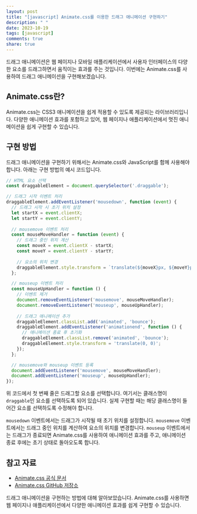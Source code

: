 ```yaml
---
layout: post
title: "[javascript] Animate.css를 이용한 드래그 애니메이션 구현하기"
description: " "
date: 2023-10-19
tags: [javascript]
comments: true
share: true
---
```


드래그 애니메이션은 웹 페이지나 모바일 애플리케이션에서 사용자 인터페이스의 다양한 요소를 드래그하면서 움직이는 효과를 주는 것입니다. 이번에는 Animate.css를 사용하여 드래그 애니메이션을 구현해보겠습니다.

## Animate.css란?

Animate.css는 CSS3 애니메이션을 쉽게 적용할 수 있도록 제공되는 라이브러리입니다. 다양한 애니메이션 효과를 포함하고 있어, 웹 페이지나 애플리케이션에서 멋진 애니메이션을 쉽게 구현할 수 있습니다.

## 구현 방법

드래그 애니메이션을 구현하기 위해서는 Animate.css와 JavaScript를 함께 사용해야 합니다. 아래는 구현 방법의 예시 코드입니다.

```javascript
// HTML 요소 선택
const draggableElement = document.querySelector('.draggable');

// 드래그 시작 이벤트 처리
draggableElement.addEventListener('mousedown', function (event) {
  // 드래그 시작 시 초기 위치 설정
  let startX = event.clientX;
  let startY = event.clientY;
  
  // mousemove 이벤트 처리
  const mouseMoveHandler = function (event) {
    // 드래그 중인 위치 계산
    const moveX = event.clientX - startX;
    const moveY = event.clientY - startY;
    
    // 요소의 위치 변경
    draggableElement.style.transform = `translate(${moveX}px, ${moveY}px)`;
  };

  // mouseup 이벤트 처리
  const mouseUpHandler = function () {
    // 이벤트 제거
    document.removeEventListener('mousemove', mouseMoveHandler);
    document.removeEventListener('mouseup', mouseUpHandler);
    
    // 드래그 애니메이션 추가
    draggableElement.classList.add('animated', 'bounce');
    draggableElement.addEventListener('animationend', function () {
      // 애니메이션 종료 후 초기화
      draggableElement.classList.remove('animated', 'bounce');
      draggableElement.style.transform = 'translate(0, 0)';
    });
  };

  // mousemove와 mouseup 이벤트 등록
  document.addEventListener('mousemove', mouseMoveHandler);
  document.addEventListener('mouseup', mouseUpHandler);
});
```

위 코드에서 첫 번째 줄은 드래그할 요소를 선택합니다. 여기서는 클래스명이 `draggable`인 요소를 선택하도록 되어 있습니다. 실제 구현할 때는 해당 클래스명이 들어간 요소를 선택하도록 수정해야 합니다.

`mousedown` 이벤트에서는 드래그가 시작될 때 초기 위치를 설정합니다. `mousemove` 이벤트에서는 드래그 중인 위치를 계산하여 요소의 위치를 변경합니다. `mouseup` 이벤트에서는 드래그가 종료되면 Animate.css를 사용하여 애니메이션 효과를 주고, 애니메이션 종료 후에는 초기 상태로 돌아오도록 합니다.

## 참고 자료

- [Animate.css 공식 문서](https://animate.style/)
- [Animate.css GitHub 저장소](https://github.com/animate-css/animate.css)

드래그 애니메이션을 구현하는 방법에 대해 알아보았습니다. Animate.css를 사용하면 웹 페이지나 애플리케이션에서 다양한 애니메이션 효과를 쉽게 구현할 수 있습니다.